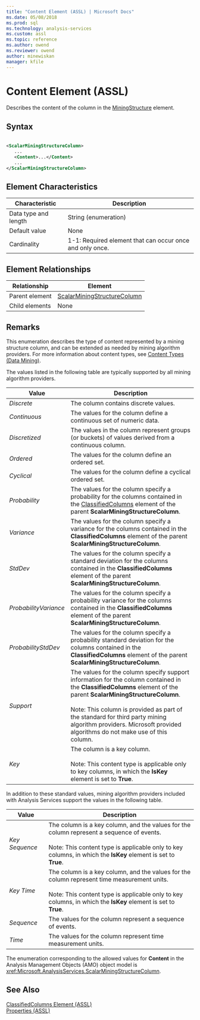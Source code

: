 ```yaml
---
title: "Content Element (ASSL) | Microsoft Docs"
ms.date: 05/08/2018
ms.prod: sql
ms.technology: analysis-services
ms.custom: assl
ms.topic: reference
ms.author: owend
ms.reviewer: owend
author: minewiskan
manager: kfile
---
```

# Content Element (ASSL)

  Describes the content of the column in the [MiningStructure](objects/miningstructure-element-assl.md) element.  
  
## Syntax  
  
```xml  
  
<ScalarMiningStructureColumn>  
   ...  
   <Content>...</Content>  
   ...  
</ScalarMiningStructureColumn>  
```  
  
## Element Characteristics  
  
|Characteristic|Description|  
|--------------------|-----------------|  
|Data type and length|String (enumeration)|  
|Default value|None|  
|Cardinality|1-1: Required element that can occur once and only once.|  
  
## Element Relationships  
  
|Relationship|Element|  
|------------------|-------------|  
|Parent element|[ScalarMiningStructureColumn](data-type/scalarminingstructurecolumn-data-type-assl.md)|  
|Child elements|None|  
  
## Remarks  
 This enumeration describes the type of content represented by a mining structure column, and can be extended as needed by mining algorithm providers. For more information about content types, see [Content Types &#40;Data Mining&#41;](../../../analysis-services/data-mining/content-types-data-mining.md).  
  
 The values listed in the following table are typically supported by all mining algorithm providers.  
  
|Value|Description|  
|-----------|-----------------|  
|*Discrete*|The column contains discrete values.|  
|*Continuous*|The values for the column define a continuous set of numeric data.|  
|*Discretized*|The values in the column represent groups (or buckets) of values derived from a continuous column.|  
|*Ordered*|The values for the column define an ordered set.|  
|*Cyclical*|The values for the column define a cyclical ordered set.|  
|*Probability*|The values for the column specify a probability for the columns contained in the [ClassifiedColumns](collections/classifiedcolumns-element-assl.md) element of the parent **ScalarMiningStructureColumn**.|  
|*Variance*|The values for the column specify a variance for the columns contained in the **ClassifiedColumns** element of the parent **ScalarMiningStructureColumn**.|  
|*StdDev*|The values for the column specify a standard deviation for the columns contained in the **ClassifiedColumns** element of the parent **ScalarMiningStructureColumn**.|  
|*ProbabilityVariance*|The values for the column specify a probability variance for the columns contained in the **ClassifiedColumns** element of the parent **ScalarMiningStructureColumn**.|  
|*ProbabilityStdDev*|The values for the column specify a probability standard deviation for the columns contained in the **ClassifiedColumns** element of the parent **ScalarMiningStructureColumn**.|  
|*Support*|The values for the column specify support information for the column contained in the **ClassifiedColumns** element of the parent **ScalarMiningStructureColumn**.<br /><br /> Note: This column is provided as part of the standard for third party mining algorithm providers. Microsoft provided algorithms do not make use of this column.|  
|*Key*|The column is a key column.<br /><br /> Note: This content type is applicable only to key columns, in which the **IsKey** element is set to **True**.|  
  
 In addition to these standard values, mining algorithm providers included with Analysis Services support the values in the following table.  
  
|Value|Description|  
|-----------|-----------------|  
|*Key Sequence*|The column is a key column, and the values for the column represent a sequence of events.<br /><br /> Note: This content type is applicable only to key columns, in which the **IsKey** element is set to **True**.|  
|*Key Time*|The column is a key column, and the values for the column represent time measurement units.<br /><br /> Note: This content type is applicable only to key columns, in which the **IsKey** element is set to **True**.|  
|*Sequence*|The values for the column represent a sequence of events.|  
|*Time*|The values for the column represent time measurement units.|  
  
 The enumeration corresponding to the allowed values for **Content** in the Analysis Management Objects (AMO) object model is <xref:Microsoft.AnalysisServices.ScalarMiningStructureColumn>.  
  
## See Also  
 [ClassifiedColumns Element &#40;ASSL&#41;](collections/classifiedcolumns-element-assl.md)   
 [Properties &#40;ASSL&#41;](properties/properties-assl.md)  
  
  
